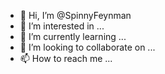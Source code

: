 - 👋 Hi, I’m @SpinnyFeynman
- 👀 I’m interested in ...
- 🌱 I’m currently learning ...
- 💞️ I’m looking to collaborate on ...
- 📫 How to reach me ...

<!---
SpinnyFeynman/SpinnyFeynman is a ✨ special ✨ repository because its `README.md` (this file) appears on your GitHub profile.
You can click the Preview link to take a look at your changes.
--->
